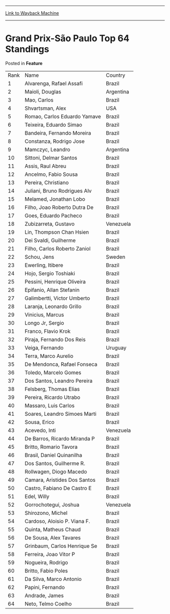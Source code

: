 
---
[Link to Wayback Machine](https://web.archive.org/web/20220119022707/https://magic.wizards.com/en/articles/archive/feature/grand-prix-s%C3%A3o-paulo-top-64-standings-2000-01-01)

[_metadata_:wayback_url]:- "https://magic.wizards.com/en/articles/archive/feature/grand-prix-s%C3%A3o-paulo-top-64-standings-2000-01-01"
[_metadata_:wayback_raw_url]:- "https://web.archive.org/web/20220119022707id_/https://magic.wizards.com/en/articles/archive/feature/grand-prix-s%C3%A3o-paulo-top-64-standings-2000-01-01"
[_metadata_:wayback_capture_timestamp]:- "2022-01-19 02:27:07+00:00"
[_metadata_:publish_date]:- "2000-01-01"
[_metadata_:description]:- "Rank Name Country 1 Alvarenga, Rafael Assafi Brazil 2 Maioli, Douglas Argentina 3 Mao, Carlos Brazil 4 Shvartsman, Alex USA 5 Romao, Carlos Eduardo Yamave Brazil 6 Teixeira, Eduardo Simao Brazil 7 Bandeira, Fernando Moreira Brazil 8 Constanza, Rodrigo Jose Brazil 9 Mamczyc, Leandro Argentina 10 Sittoni, Delmar Santos Brazil 11 Assis, Raul Abreu Brazil 12 Ancelmo, Fabio Sousa"
[_metadata_:generator]:- "Drupal 7 (http://drupal.org)"
---


Grand Prix-São Paulo Top 64 Standings
=====================================



 Posted in **Feature**














|  |  |  |
| --- | --- | --- |
| Rank | Name | Country |
| 1 | Alvarenga, Rafael Assafi | Brazil |
| 2 | Maioli, Douglas | Argentina |
| 3 | Mao, Carlos | Brazil |
| 4 | Shvartsman, Alex | USA |
| 5 | Romao, Carlos Eduardo Yamave | Brazil |
| 6 | Teixeira, Eduardo Simao | Brazil |
| 7 | Bandeira, Fernando Moreira | Brazil |
| 8 | Constanza, Rodrigo Jose | Brazil |
| 9 | Mamczyc, Leandro | Argentina |
| 10 | Sittoni, Delmar Santos | Brazil |
| 11 | Assis, Raul Abreu | Brazil |
| 12 | Ancelmo, Fabio Sousa | Brazil |
| 13 | Pereira, Christiano | Brazil |
| 14 | Juliani, Bruno Rodrigues Alv | Brazil |
| 15 | Melamed, Jonathan Lobo | Brazil |
| 16 | Filho, Joao Roberto Dutra De | Brazil |
| 17 | Goes, Eduardo Pacheco | Brazil |
| 18 | Zubizarreta, Gustavo | Venezuela |
| 19 | Lin, Thompson Chan Hsien | Brazil |
| 20 | Dei Svaldi, Guilherme | Brazil |
| 21 | Filho, Carlos Roberto Zaniol | Brazil |
| 22 | Schou, Jens | Sweden |
| 23 | Ewerling, Itibere | Brazil |
| 24 | Hojo, Sergio Toshiaki | Brazil |
| 25 | Pessini, Henrique Oliveira | Brazil |
| 26 | Epifanio, Allan Stefanin | Brazil |
| 27 | Galimbertti, Victor Umberto | Brazil |
| 28 | Laranja, Leonardo Grillo | Brazil |
| 29 | Vinicius, Marcus | Brazil |
| 30 | Longo Jr, Sergio | Brazil |
| 31 | Franco, Flavio Krok | Brazil |
| 32 | Piraja, Fernando Dos Reis | Brazil |
| 33 | Veiga, Fernando | Uruguay |
| 34 | Terra, Marco Aurelio | Brazil |
| 35 | De Mendonca, Rafael Fonseca | Brazil |
| 36 | Toledo, Marcelo Gomes | Brazil |
| 37 | Dos Santos, Leandro Pereira | Brazil |
| 38 | Felsberg, Thomas Elias | Brazil |
| 39 | Pereira, Ricardo Utrabo | Brazil |
| 40 | Massaro, Luis Carlos | Brazil |
| 41 | Soares, Leandro Simoes Marti | Brazil |
| 42 | Sousa, Erico | Brazil |
| 43 | Acevedo, Inti | Venezuela |
| 44 | De Barros, Ricardo Miranda P | Brazil |
| 45 | Britto, Romario Tavora | Brazil |
| 46 | Brasil, Daniel Quinanilha | Brazil |
| 47 | Dos Santos, Guilherme R. | Brazil |
| 48 | Rollwagen, Diogo Macedo | Brazil |
| 49 | Camara, Aristides Dos Santos | Brazil |
| 50 | Castro, Fabiano De Castro E | Brazil |
| 51 | Edel, Willy | Brazil |
| 52 | Gorrochotegui, Joshua | Venezuela |
| 53 | Shirozono, Michel | Brazil |
| 54 | Cardoso, Aloisio P. Viana F. | Brazil |
| 55 | Quinta, Matheus Chaud | Brazil |
| 56 | De Sousa, Alex Tavares | Brazil |
| 57 | Grinbaum, Carlos Henrique Se | Brazil |
| 58 | Ferreira, Joao Vitor P | Brazil |
| 59 | Nogueira, Rodrigo | Brazil |
| 60 | Britto, Fabio Poles | Brazil |
| 61 | Da Silva, Marco Antonio | Brazil |
| 62 | Papini, Fernando | Brazil |
| 63 | Andrade, James | Brazil |
| 64 | Neto, Telmo Coelho | Brazil |







